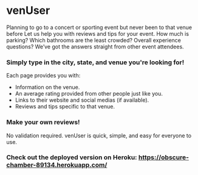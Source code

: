 # venUser
Planning to go to a concert or sporting event but never been to that venue before Let us help you with reviews and tips for your event. How much is parking? Which bathrooms are the least crowded? Overall experience questions? We’ve got the answers straight from other event attendees.

### Simply type in the city, state, and venue you're looking for!
Each page provides you with:
* Information on the venue.
* An average rating provided from other people just like you.
* Links to their website and social medias (if available).
* Reviews and tips specific to that venue.

### Make your own reviews!
No validation required. venUser is quick, simple, and easy for everyone to use.

### Check out the deployed version on Heroku: https://obscure-chamber-89134.herokuapp.com/

